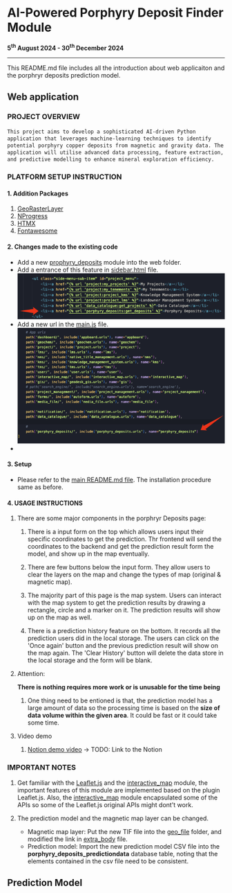 # AI-Powered Porphyry Deposit Finder Module

<strong>5<sup>th</sup> August 2024 - 30<sup>th</sup> December 2024</strong>
<hr>

This README.md file includes all the introduction about web applicaiton and the porphryr deposits prediction model.

## Web application

### PROJECT OVERVIEW
    This project aims to develop a sophisticated AI-driven Python application that leverages machine-learning techniques to identify potential porphyry copper deposits from magnetic and gravity data. The application will utilise advanced data processing, feature extraction, and predictive modelling to enhance mineral exploration efficiency.

### PLATFORM SETUP INSTRUCTION
#### 1. Addition Packages
1. [GeoRasterLayer](https://github.com/GeoTIFF/georaster-layer-for-leaflet)
2. [NProgress](https://ricostacruz.com/nprogress/)
3. [HTMX](https://htmx.org/)
4. [Fontawesome](https://fontawesome.com/)

#### 2. Changes made to the existing code
- Add a new [prophyry_deposits](../../web/porphyry_deposits/) module into the web folder.
- Add a entrance of this feature in [sidebar.html](../appboard/templates/appboard/sidebar.html) file. ![alt text](static/images/sidebar_entrance.png)
- Add a new url in the [main.js](../../web/website/static/website/js/main.js) file.![alt text](static/images/mainjsURL.png)
- 

#### 3. Setup
- Please refer to the [main README.md file](../../README.md). The installation procedure same as before.

#### 4. USAGE INSTRUCTIONS
1. There are some major components in the porphryr Deposits page:
    1. There is a input form on the top which allows users input their specific coordinates to get the prediction. Thr frontend will send the coordinates to the backend and get the prediction result form the model, and show up in the map eventually.

    2. There are few buttons below the input form. They allow users to clear the layers on the map and change the types of map (original & magnetic map).

    3. The majority part of this page is the map system. Users can interact with the map system to get the prediction results by drawing a rectangle, circle and a marker on it. The prediction results will show up on the map as well.<br>
    
    4. There is a prediction history feature on the bottom. It records all the prediction users did in the local storage. The users can click on the 'Once again' button and the previous prediction result will show on the map again. The 'Clear History' button will delete the data store in the local storage and the form will be blank.  

2. Attention:

    <strong>There is nothing requires more work or is unusable for the time being</strong>

    1. One thing need to be entioned is that, the prediction model has a large amount of data so the processing time is based on the <strong>size of data volume within the given area</strong>. It could be fast or it could take some time.<br>


3. Video demo
    1. [Notion demo video]() -> TODO: Link to the Notion

### IMPORTANT NOTES
1. Get familiar with the [Leaflet.js](https://leafletjs.com/) and the [interactive_map](../interactive_map/) module, the important features of this module are implemented based on the plugin Leaflet.js. Also, the [interactive_map](../interactive_map/) module encapsulated some of the APIs so some of the Leaflet.js original APIs might dont't work.

2. The prediction model and the magnetic map layer can be changed.
    - Magnetic map layer: Put the new TIF file into the [geo_file](../../web/porphyry_deposits/static/geo_file/) folder, and modified the link in [extra_body](../porphyry_deposits/templates/utils/extra_body.html) file.
    - Prediction model: Import the new prediction model CSV file into the <strong>porphyry_deposits_predictiondata</strong> database table, noting that the elements contained in the csv file need to be consistent.

## Prediction Model